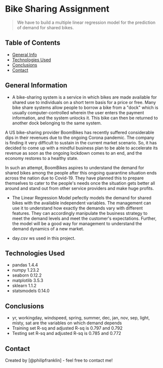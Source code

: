 # Bike Sharing Assignment
> We have to build a multiple linear regression model for the prediction of demand for shared bikes.

## Table of Contents
* [General Info](#general-information)
* [Technologies Used](#technologies-used)
* [Conclusions](#conclusions)
* [Contact](#contact)


## General Information
- A bike-sharing system is a service in which bikes are made available for shared use to individuals on a short term basis for a price or free. Many bike share systems allow people to borrow a bike from a "dock" which is usually computer-controlled wherein the user enters the payment information, and the system unlocks it. This bike can then be returned to another dock belonging to the same system.

A US bike-sharing provider BoomBikes has recently suffered considerable dips in their revenues due to the ongoing Corona pandemic. The company is finding it very difficult to sustain in the current market scenario. So, it has decided to come up with a mindful business plan to be able to accelerate its revenue as soon as the ongoing lockdown comes to an end, and the economy restores to a healthy state. 

In such an attempt, BoomBikes aspires to understand the demand for shared bikes among the people after this ongoing quarantine situation ends across the nation due to Covid-19. They have planned this to prepare themselves to cater to the people's needs once the situation gets better all around and stand out from other service providers and make huge profits.


- The Linear Regression Model pefectly models the demand for shared bikes with the available independent variables. The management can use it to understand how exactly the demands vary with different features. They can accordingly manipulate the business strategy to meet the demand levels and meet the customer's expectations. Further, the model will be a good way for management to understand the demand dynamics of a new market. 

- day.csv ws used in this project.

## Technologies Used
- pandas 1.4.4
- numpy 1.23.2
- seaborn 0.12.2
- matplotlib 3.5.3
- sklearn 1.1.2
- statsmodels 0.14.0

## Conclusions
- yr, workingday, windspeed, spring, summer, dec, jan, nov, sep, light, misty, sat are the variables on which demand depends
- Training set R-sq and adjusted R-sq is 0.797 and 0.792
- Testing set R-sq and adjusted R-sq is 0.785 and 0.772


## Contact
Created by [@philipfranklin] - feel free to contact me!